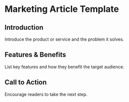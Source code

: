 # Marketing Article Template

## Introduction
Introduce the product or service and the problem it solves.

## Features & Benefits
List key features and how they benefit the target audience.

## Call to Action
Encourage readers to take the next step.
